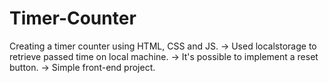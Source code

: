 # Timer-Counter
Creating a timer counter using HTML, CSS and JS. 
-> Used localstorage to retrieve passed time on local machine.
-> It's possible to implement a reset button.
-> Simple front-end project.
